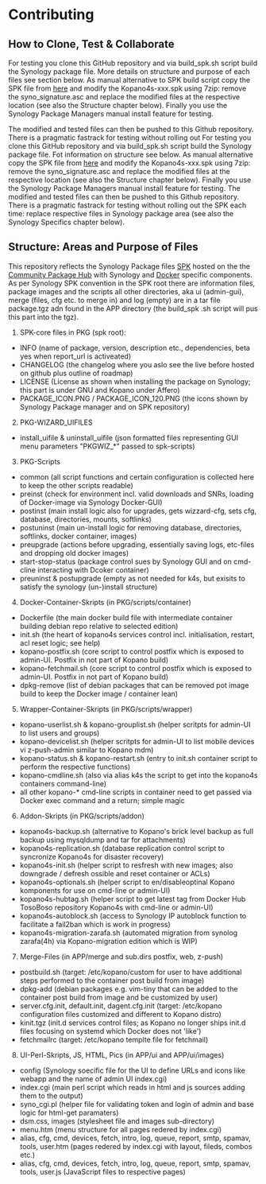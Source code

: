 # Contributing
## How to Clone, Test & Collaborate
For testing you clone this GitHub repository and via build_spk.sh script build the Synology package file. More details on structure and purpose of each files see section below.
As manual alternative to SPK build script copy the SPK file from [here](https://wiki.z-hub.io/display/K4S) and modify the Kopano4s-xxx.spk using 7zip: 
remove the syno_signature.asc and replace the modified files at the respective location (see also the Structure chapter below). 
Finally you use the Synology Package Managers manual install feature for testing.

The modified and tested files can then be pushed to this Github repository. There is a pragmatic fastrack for testing without rolling out 
For testing you clone this GitHub repository and via build_spk.sh script build the Synology package file. Fot information on structure see below.
As manual alternative copy the SPK file from [here](https://wiki.z-hub.io/display/K4S) and modify the Kopano4s-xxx.spk using 7zip: 
remove the syno_signature.asc and replace the modified files at the respective location (see also the Structure chapter below). 
Finally you use the Synology Package Managers manual install feature for testing.
The modified and tested files can then be pushed to this Github repository. There is a pragmatic fastrack for testing without rolling out the SPK each time: replace respective files in Synology package area (see also the Synology Specifics chapter below).

## Structure: Areas and Purpose of Files
This repository reflects the Synology Package files [SPK](https://www.synology.com/en-global/knowledgebase/DSM/tutorial/Service_Application/How_to_install_applications_with_Package_Center) hosted on the the [Community Package Hub](https://www.cphub.net/?p=k4s) with Synology and [Docker](https://hub.docker.com/r/tosoboso/) specific components. 
As per Synology SPK convention in the SPK root there are information files, package images and the scripts all other directories, aka ui (admin-gui), merge (files, cfg etc. to merge in) and log (empty) are in a tar file package.tgz adn found in the APP directory (the build_spk .sh script will pus this part into the tgz). 

1. SPK-core files in PKG (spk root):  
* INFO (name of package, version, description etc., dependencies, beta yes when report_url is activeated)
* CHANGELOG (the changelog where you aslo see the live before hosted on github plus outline of roadmap)
* LICENSE (License as shown when installing the package on Synology; this part is under GNU and Kopano under Affero)
* PACKAGE_ICON.PNG / PACKAGE_ICON_120.PNG (the icons shown by Synology Package manager and on SPK repository)

2. PKG-WIZARD_UIFILES
* install_uifile & uninstall_uifile (json formatted files representing GUI menu parameters "PKGWIZ_*" passed to spk-scripts)

3. PKG-Scripts
* common (all script functions and certain configuration is collected here to keep the other scripts readable)
* preinst (check for environment incl. valid downloads and SNRs, loading of Docker-image via Synology Docker-GUI)
* postinst (main install logic also for upgrades, gets wizzard-cfg, sets cfg, database, directories, mounts, softlinks)
* postuninst (main un-install logic for removing database, directories, softlinks, docker container, images)
* preupgrade (actions before upgrading, essentially saving logs, etc-files and dropping old docker images)
* start-stop-status (package control sues by Synology GUI and on cmd-cline interacting with Dcoker container)
* preuninst & postupgrade (empty as not needed for k4s, but exisits to satisfy the synology (un-)install structure)

4. Docker-Container-Skripts (in PKG/scripts/container)
* Dockerfile (the main docker build file with intermediate container building debian repo relative to selected edition)
* init.sh (the heart of kopano4s services control incl. initialisation, restart, acl reset logic; see help)
* kopano-postfix.sh (core script to control postfix which is exposed to admin-UI. Postfix in not part of Kopano build)
* kopano-fetchmail.sh (core script to control postfix which is exposed to admin-UI. Postfix in not part of Kopano build)
* dpkg-remove (list of debian packages that can be removed pot image build to keep the Docker image / container lean)

5. Wrapper-Container-Skripts (in PKG/scripts/wrapper)
* kopano-userlist.sh & kopano-grouplist.sh (helper scritpts for admin-UI to list users and groups)
* kopano-devicelist.sh (helper scritpts for admin-UI to list mobile devices vi z-push-admin similar to Kopano mdm) 
* kopano-status.sh & kopano-restart.sh (entry to init.sh container script to perform the respective functions)
* kopano-cmdline.sh (also via alias k4s the script to get into the kopano4s containers command-line)
* all other kopano-* cmd-line scripts in container need to get passed via Docker exec command and a return; simple magic

6. Addon-Skripts (in PKG/scripts/addon)
* kopano4s-backup.sh (alternative to Kopano's brick level backup as full backup using mysqldump and tar for attachments)
* kopano4s-replication.sh (database replication control script to syncronize Kopano4s for disaster recovery)
* kopano4s-init.sh (helper script to resfresh with new images; also downgrade / defresh ossible and reset container or ACLs)
* kopano4s-optionals.sh (helper script to en/disableoptinal Kopano komponents for use on cmd-line or admin-UI)
* kopano4s-hubtag.sh (helper script to get latest tag from Docker Hub TosoBoso repository Kopano4s with cmd-line or admin-UI)
* kopano4s-autoblock.sh (access to Synology IP autoblock function to facilitate a fail2ban which is work in progress)
* kopano4s-migration-zarafa.sh (automated migration from synolog zarafa(4h) via Kopano-migration edition which is WIP)

7. Merge-Files (in APP/merge and sub.dirs postfix, web, z-push)
* postbuild.sh (target: /etc/kopano/custom for user to have additional steps performed to the container post build from image)
* dpkg-add (debian packages e.g. vim-tiny that can be added to the container post build from image and be customized by user)
* server.cfg.init, default.init, dagent.cfg.init (target: /etc/kopano configuration files customized and different to Kopano distro)
* kinit.tgz (init.d services control files; as Kopano no longer ships init.d files focusing on systemd which Docker does not 'like')
* fetchmailrc (target: /etc/kopano templte file for fetchmail)

8. UI-Perl-Skripts, JS, HTML, Pics (in APP/ui and APP/ui/images)
* config (Synology soecific file for the UI to define URLs and icons like webapp and the name of admin UI index.cgi)
* index.cgi (main perl script which reads in html and js sources adding them to the output)
* syno_cgi.pl (helper file for validating token and login of admin and base logic for html-get paramaters)
* dsm.css, images (stylesheet file and images sub-directory)
* menu.htm (menu structure for all pages redered by index.cgi)
* alias, cfg, cmd, devices, fetch, intro, log, queue, report, smtp, spamav, tools, user.htm (pages redered by index.cgi with layout, fileds, combos etc.)
* alias, cfg, cmd, devices, fetch, intro, log, queue, report, smtp, spamav, tools, user.js (JavaScript files to respective pages)

